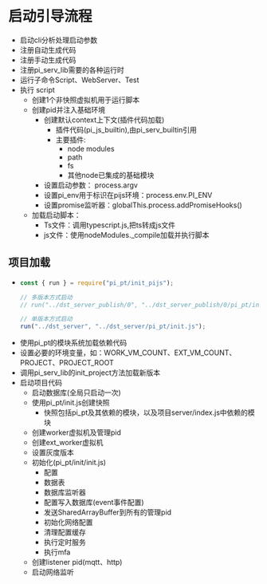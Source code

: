 # 启动引导流程

- 启动cli分析处理启动参数
- 注册自动生成代码
- 注册手动生成代码
- 注册pi_serv_lib需要的各种运行时
- 运行子命令Script、WebServer、Test
- 执行 script
    - 创建1个非快照虚拟机用于运行脚本
    - 创建pid并注入基础环境
        - 创建默认context上下文(插件代码加载)
            - 插件代码(pi_js_builtin),由pi_serv_builtin引用
            - 主要插件:
                - node modules
                - path
                - fs
                - 其他node已集成的基础模块
        - 设置启动参数： process.argv
        - 设置pi_env用于标识在pijs环境：process.env.PI_ENV
        - 设置promise监听器：globalThis.process.addPromiseHooks()
    - 加载启动脚本：
        - Ts文件：调用typescript.js,把ts转成js文件
        - js文件：使用nodeModules._compile加载并执行脚本



## 项目加载

-   ``` JavaScript
    const { run } = require("pi_pt/init_pijs");

    // 多版本方式启动
    // run("../dst_server_publish/0", "../dst_server_publish/0/pi_pt/init.js");

    // 单版本方式启动
    run("../dst_server", "../dst_server/pi_pt/init.js");
    ```
- 使用pi_pt的模块系统加载依赖代码
- 设置必要的环境变量，如：WORK_VM_COUNT、EXT_VM_COUNT、PROJECT、PROJECT_ROOT
- 调用pi_serv_lib的init_project方法加载新版本
- 启动项目代码
    - 启动数据库(全局只启动一次)
    - 使用pi_pt/init.js创建快照
        - 快照包括pi_pt及其依赖的模块，以及项目server/index.js中依赖的模块
    - 创建worker虚拟机及管理pid
    - 创建ext_worker虚拟机
    - 设置灰度版本
    - 初始化(pi_pt/init/init.js)
        - 配置
        - 数据表
        - 数据库监听器
        - 配置写入数据库(event事件配置)
        - 发送SharedArrayBuffer到所有的管理pid
        - 初始化网络配置
        - 清理配置缓存
        - 执行定时服务
        - 执行mfa
    - 创建listener pid(mqtt、http)
    - 启动网络监听